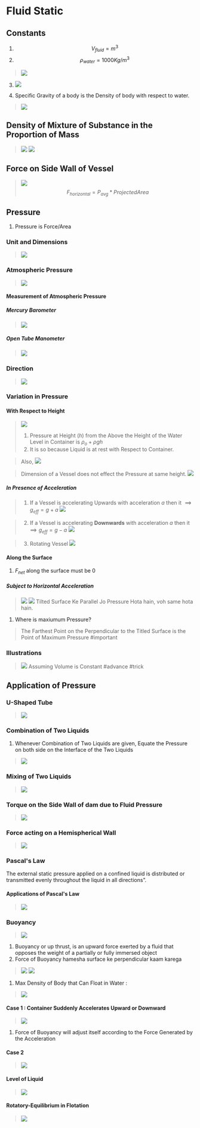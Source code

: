 # Fluid Static
## Constants
1. $$V_{fluid} = m^3$$
2. $$\rho_{water} = 1000 Kg/m^3$$
> ![](https://i.imgur.com/cXYi5PV.png)
3.  ![](https://i.imgur.com/LwKINcx.png)

5. Specific Gravity of a body is the Density of body with respect to water.
>![](https://i.imgur.com/unKCAKH.png)

## Density of Mixture of Substance in the Proportion of Mass
>![](https://i.imgur.com/0th87WA.png)
> ![](https://i.imgur.com/a07OXAi.png)

## Force on Side Wall of Vessel
>![](https://i.imgur.com/7McjRoE.png)
$$F_{horizontal} = P_{avg} * Projected Area$$
## Pressure
1. Pressure is Force/Area
### Unit and Dimensions
>![](https://i.imgur.com/0hVtmHb.png)

### Atmospheric Pressure
>![](https://i.imgur.com/egY7DUu.png)

#### Measurement of Atmospheric Pressure
##### Mercury Barometer
>![](https://i.imgur.com/4PkTvjl.png)

##### Open Tube Manometer
>![](https://i.imgur.com/nnKyqfT.png)


### Direction
>![](https://i.imgur.com/WiXKMCW.png)

### Variation in Pressure
#### With Respect to Height

>![](https://i.imgur.com/lxLLAWX.png)
>1. Pressure at Height $(h)$ from the Above the Height of the Water Level in Container is $\rho_{o} + \rho gh$
>2. It is so because Liquid is at rest with Respect to Container.

>Also, ![](https://i.imgur.com/0R6a0KG.png)


>Dimension of a Vessel does not effect the Pressure at same height.
>![](https://i.imgur.com/Ajbp7zS.png)
##### In Presence of Acceleration
>1. If a Vessel is accelerating Upwards with acceleration $a$ then it $\implies g_{eff} = g+a$ 
>![](https://i.imgur.com/09p0w80.png)

>2. If a Vessel is accelerating __Downwards__ with acceleration $a$ then it $\implies g_{eff} = g-a$ 
>![](https://i.imgur.com/4wv1fIy.png)

>3. Rotating Vessel
>![](https://i.imgur.com/qe2922V.png)



#### Along the Surface
1. $F_{net}$ along the surface must be $0$
##### Subject to Horizontal Acceleration
>![](https://i.imgur.com/ItKpPIU.png)
>![](https://i.imgur.com/0Y9g9wr.png)
> Tilted Surface Ke Parallel Jo Pressure Hota hain, voh same hota hain.

1. Where is maxiumum Pressure?
> The Farthest Point on the Perpendicular to the Titled Surface is the Point of Maximum Pressure #important 
> 


### Illustrations
>![](https://i.imgur.com/5BgUPVD.png)
>Assuming Volume is Constant #advance #trick





## Application of Pressure
### U-Shaped Tube
>![](https://i.imgur.com/xGT6ITz.png)
### Combination of Two Liquids
1. Whenever Combination of Two Liquids are given, Equate the Pressure on both side on the Interface of the Two Liquids
>![](https://i.imgur.com/YX9ZxP8.png)
### Mixing of Two Liquids
>![](https://i.imgur.com/XcgoQ0d.png)

### Torque on the Side Wall of dam due to Fluid Pressure
>![](https://i.imgur.com/5wp6TDs.png)

### Force acting on a Hemispherical Wall
>![](https://i.imgur.com/y95yuh0.png)

### Pascal's Law
The external static pressure applied on a confined liquid is distributed or transmitted evenly throughout the liquid in all directions”.

#### Applications of Pascal's Law
>![](https://i.imgur.com/nmBfGMF.png)

### Buoyancy
>![](https://i.imgur.com/vb43Na7.png)
1. Buoyancy or up thrust, is an upward force exerted by a fluid that opposes the weight of a partially or fully immersed object
2. Force of Buoyancy hamesha surface ke perpendicular kaam karega
>![](https://i.imgur.com/2zLIxIV.png)
> ![](https://i.imgur.com/ENTXTrx.png)
 1. Max Density of Body that Can Float in Water :
 >![](https://i.imgur.com/gnaXk1w.png)

#### Case 1 : Container Suddenly Accelerates Upward or Downward
>![](https://i.imgur.com/jbjO9nZ.png)
1. Force of Buoyancy will adjust itself according to the Force Generated by the Acceleration

#### Case 2
>![](https://i.imgur.com/7xC2Olf.png)

#### Level of Liquid
>![](https://i.imgur.com/M4KLERP.png)

#### Rotatory-Equilibrium in Flotation
>![](https://i.imgur.com/P1RcOa9.png)
